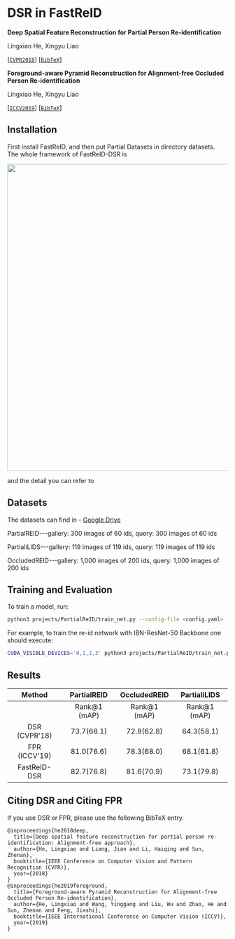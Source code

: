 # DSR in FastReID
**Deep Spatial Feature Reconstruction for Partial Person Re-identification**

Lingxiao He, Xingyu Liao

[[`CVPR2018`](http://openaccess.thecvf.com/content_cvpr_2018/papers/He_Deep_Spatial_Feature_CVPR_2018_paper.pdf)] [[`BibTeX`](#CitingDSR)] 

**Foreground-aware Pyramid Reconstruction for Alignment-free Occluded Person Re-identification**

Lingxiao He, Xingyu Liao

[[`ICCV2019`](http://openaccess.thecvf.com/content_ICCV_2019/papers/He_Foreground-Aware_Pyramid_Reconstruction_for_Alignment-Free_Occluded_Person_Re-Identification_ICCV_2019_paper.pdf)] [[`BibTeX`](#CitingFPR)]

## Installation

First install FastReID, and then put Partial Datasets in directory datasets. The whole framework of FastReID-DSR is
<div align="center">
<img src="https://firebasestorage.googleapis.com/v0/b/firescript-577a2.appspot.com/o/imgs%2Fapp%2FSherlockWorkspace%2F1nVTE3Sn5c.jpg?alt=media&token=e7e9fcfc-4fc1-49c8-bcf4-c007028fdd25" width="700px" />
</div>

and the detail you can refer to
## Datasets

The datasets can find in - [Google Drive](https://drive.google.com/file/d/1p7Jvo-RJhU_B6hf9eAhIEFNhvrzM5cdh/view?usp=sharing)

PartialREID---gallery: 300 images of 60 ids, query: 300 images of 60 ids

PartialiLIDS---gallery: 119 images of 119 ids, query: 119 images of 119 ids

OccludedREID---gallery: 1,000 images of 200 ids, query: 1,000 images of 200 ids

## Training and Evaluation

To train a model, run:
```bash
python3 projects/PartialReID/train_net.py --config-file <config.yaml>
```

For example, to train the re-id network with IBN-ResNet-50 Backbone
one should execute:
```bash
CUDA_VISIBLE_DEVICES='0,1,2,3' python3 projects/PartialReID/train_net.py --config-file 'projects/PartialReID/configs/partial_market.yml'
```

## Results

| Method | PartialREID | OccludedREID | PartialiLIDS |
|:--:|:--:|:--:|:--:|
|   | Rank@1 (mAP)| Rank@1 (mAP)| Rank@1 (mAP)|
| DSR (CVPR’18)  |73.7(68.1) |72.8(62.8)|64.3(58.1)| 
| FPR (ICCV'19) | 81.0(76.6)|78.3(68.0)|68.1(61.8)| 
| FastReID-DSR | 82.7(76.8)|81.6(70.9)|73.1(79.8) | 

## <a name="CitingDSR"></a >Citing DSR and Citing FPR

If you use DSR or FPR, please use the following BibTeX entry.

```
@inproceedings{he2018deep,
  title={Deep spatial feature reconstruction for partial person re-identification: Alignment-free approach},
  author={He, Lingxiao and Liang, Jian and Li, Haiqing and Sun, Zhenan},
  booktitle={IEEE Conference on Computer Vision and Pattern Recognition (CVPR)},
  year={2018}
}
@inproceedings{he2019foreground,
  title={Foreground-aware Pyramid Reconstruction for Alignment-free Occluded Person Re-identification},
  author={He, Lingxiao and Wang, Yinggang and Liu, Wu and Zhao, He and Sun, Zhenan and Feng, Jiashi},
  booktitle={IEEE International Conference on Computer Vision (ICCV)},
  year={2019}
}
```
